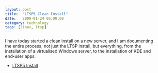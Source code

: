 ```yaml
---
layout: post
title:  "LTSP5 Clean Install"
date:   2009-01-24 00:00:00
category: technology
tags: [linux, ltsp] 
---
```


I have today started a clean install on a new server, and I am documenting the entire process; not just the LTSP install, but everything, from the installation of a virtualised Windows server, to the installation of KDE and end-user apps.

   * [LTSP5 Install](/ltsp/ltsp5-install/)

